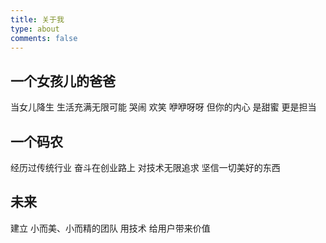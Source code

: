 ```yaml
---
title: 关于我
type: about
comments: false
---
```


## 一个女孩儿的爸爸

当女儿降生
生活充满无限可能
哭闹
欢笑
咿咿呀呀
但你的内心
是甜蜜
更是担当

## 一个码农

经历过传统行业
奋斗在创业路上
对技术无限追求
坚信一切美好的东西

## 未来

建立
小而美、小而精的团队
用技术
给用户带来价值
